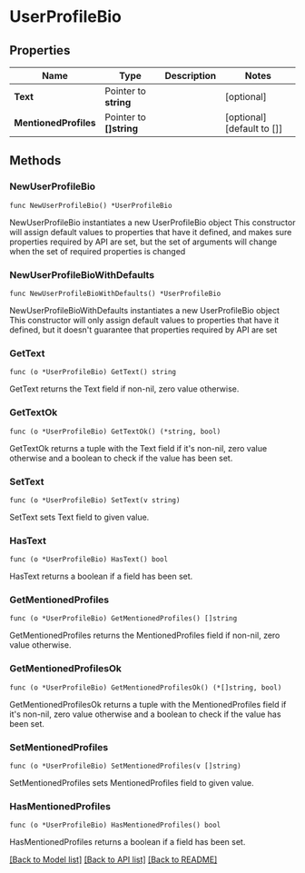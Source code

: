 # UserProfileBio

## Properties

Name | Type | Description | Notes
------------ | ------------- | ------------- | -------------
**Text** | Pointer to **string** |  | [optional] 
**MentionedProfiles** | Pointer to **[]string** |  | [optional] [default to []]

## Methods

### NewUserProfileBio

`func NewUserProfileBio() *UserProfileBio`

NewUserProfileBio instantiates a new UserProfileBio object
This constructor will assign default values to properties that have it defined,
and makes sure properties required by API are set, but the set of arguments
will change when the set of required properties is changed

### NewUserProfileBioWithDefaults

`func NewUserProfileBioWithDefaults() *UserProfileBio`

NewUserProfileBioWithDefaults instantiates a new UserProfileBio object
This constructor will only assign default values to properties that have it defined,
but it doesn't guarantee that properties required by API are set

### GetText

`func (o *UserProfileBio) GetText() string`

GetText returns the Text field if non-nil, zero value otherwise.

### GetTextOk

`func (o *UserProfileBio) GetTextOk() (*string, bool)`

GetTextOk returns a tuple with the Text field if it's non-nil, zero value otherwise
and a boolean to check if the value has been set.

### SetText

`func (o *UserProfileBio) SetText(v string)`

SetText sets Text field to given value.

### HasText

`func (o *UserProfileBio) HasText() bool`

HasText returns a boolean if a field has been set.

### GetMentionedProfiles

`func (o *UserProfileBio) GetMentionedProfiles() []string`

GetMentionedProfiles returns the MentionedProfiles field if non-nil, zero value otherwise.

### GetMentionedProfilesOk

`func (o *UserProfileBio) GetMentionedProfilesOk() (*[]string, bool)`

GetMentionedProfilesOk returns a tuple with the MentionedProfiles field if it's non-nil, zero value otherwise
and a boolean to check if the value has been set.

### SetMentionedProfiles

`func (o *UserProfileBio) SetMentionedProfiles(v []string)`

SetMentionedProfiles sets MentionedProfiles field to given value.

### HasMentionedProfiles

`func (o *UserProfileBio) HasMentionedProfiles() bool`

HasMentionedProfiles returns a boolean if a field has been set.


[[Back to Model list]](../README.md#documentation-for-models) [[Back to API list]](../README.md#documentation-for-api-endpoints) [[Back to README]](../README.md)


